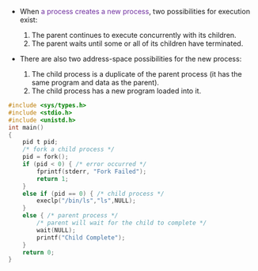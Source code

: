 
- When <span style="color:rgb(112, 48, 160)">a process creates a new process</span>, two possibilities for execution exist:
	1. The parent continues to execute concurrently with its children.
	2. The parent waits until some or all of its children have terminated.

- There are also two address-space possibilities for the new process:
	1. The child process is a duplicate of the parent process (it has the same program and data as the parent).
	2. The child process has a new program loaded into it.


```C
#include <sys/types.h>
#include <stdio.h>
#include <unistd.h>
int main()
{
	pid t pid;
	/* fork a child process */
	pid = fork();
	if (pid < 0) { /* error occurred */
		fprintf(stderr, "Fork Failed");
		return 1;
	}
	else if (pid == 0) { /* child process */
		execlp("/bin/ls","ls",NULL);
	}
	else { /* parent process */
		/* parent will wait for the child to complete */
		wait(NULL);
		printf("Child Complete");
	}
	return 0;
}
```